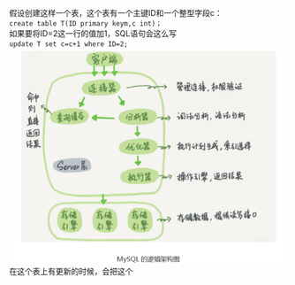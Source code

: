 假设创建这样一个表，这个表有一个主键ID和一个整型字段c：  
`create table T(ID primary keym,c int)；`  
如果要将ID=2这一行的值加1，SQL语句会这么写  
`update T set c=c+1 where ID=2;`  
![title](https://raw.githubusercontent.com/liujinxi931204/image/master/gitnote/2020/07/29/1596008975036-1596008975118.png)  
在这个表上有更新的时候，会把这个